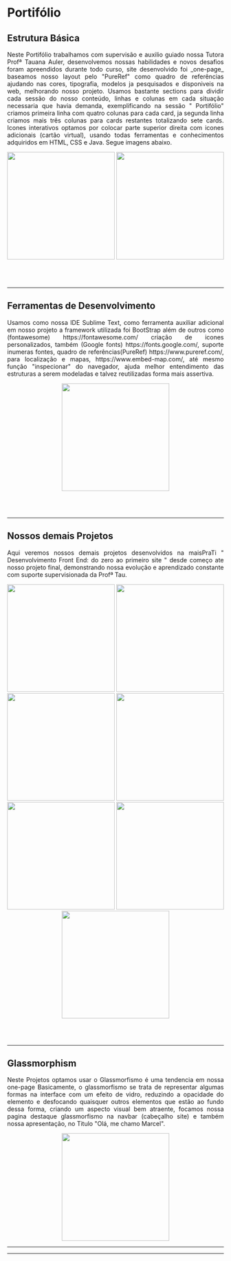 # **Portifólio** 

## Estrutura Básica
<p align = "justify"> Neste Portifólio trabalhamos com supervisão e auxilio guiado nossa Tutora Profª Tauana Auler, desenvolvemos nossas habilidades e novos desafios foram apreendidos durante todo curso, site desenvolvido foi _one-page_ baseamos nosso layout pelo "PureRef" como quadro de referências ajudando nas cores, tipografia, modelos ja pesquisados e disponiveis na web, melhorando nosso projeto.
Usamos bastante sections para dividir cada sessão do nosso conteúdo, linhas e colunas em cada situação necessaria que havia demanda, exemplificando na sessão " Portifólio" criamos primeira linha com quatro colunas para cada card, ja segunda linha criamos mais três colunas para cards restantes totalizando sete cards.
Icones interativos optamos por colocar parte superior direita com icones adicionais (cartão virtual), usando todas ferramentas e conhecimentos adquiridos em HTML, CSS e Java. Segue imagens abaixo.</p>

<p float="left" align="center">
<img height="250" src="https://user-images.githubusercontent.com/115879742/221374778-715e8175-e236-4c25-9d1b-09a4084cd087.jpg">
<img height="250" src="https://user-images.githubusercontent.com/115879742/221374799-9d00b698-ed3e-45d5-b266-283c98d12d42.jpg">

</p>
<br><br>
<hr>

## Ferramentas de Desenvolvimento ##
<p align = "justify">Usamos como nossa IDE Sublime Text, como ferramenta auxiliar adicional em nosso projeto a framework utilizada foi BootStrap além de outros como (fontawesome) https://fontawesome.com/ criação de  icones personalizados, também (Google fonts) https://fonts.google.com/, suporte inumeras fontes, quadro de referências(PureRef) https://www.pureref.com/, para localização e mapas, https://www.embed-map.com/, até mesmo função "inspecionar" do navegador, ajuda melhor entendimento das estruturas a serem modeladas e talvez reutilizadas forma mais assertiva.  </p>

<p float="left" align="center">
<img height="250" src="https://user-images.githubusercontent.com/115879742/221376745-67e274aa-6a8c-458e-978c-b068914fa739.png">

</p>


<br><br>
<hr>


## Nossos demais Projetos 

<p align = "justify"> Aqui veremos nossos demais projetos desenvolvidos na maisPraTi " Desenvolvimento Front End: do zero ao primeiro site " desde começo ate nosso projeto final, demonstrando nossa evolução e aprendizado constante com suporte supervisionada da Profª Tau. </p>

<p float="left" align="center">
<img height="250" src="https://user-images.githubusercontent.com/115879742/221382529-a87ae1df-b479-4a37-a4e2-cb0d44787bd8.png ">
<img height="250" src="https://user-images.githubusercontent.com/115879742/221382570-faa7cf9d-4504-47d5-98f8-d366722a7e10.png ">
<img height="250" src="https://user-images.githubusercontent.com/115879742/221381450-f837c7ab-c29c-4419-8c1b-44405edc6900.png">
<img height="250" src="https://user-images.githubusercontent.com/115879742/221381464-eed84c9a-2ed6-4327-8081-aa53d7872009.png">
<img height="250" src="https://user-images.githubusercontent.com/115879742/221381571-3c05e9eb-0573-4b1e-a44c-d6d429f7a29b.png">
<img height="250" src="https://user-images.githubusercontent.com/115879742/221381573-f75cd1ef-6ae4-4bdc-8be4-9613a9556181.png">
<img height="250" src="https://user-images.githubusercontent.com/115879742/221382655-2406c762-3b9a-4ac9-ad12-3e2be8f6c28b.png">

</p>

<br><br>

<hr>

## Glassmorphism 
<p align = "justify"> Neste Projetos optamos usar o Glassmorfismo é uma tendencia em nossa one-page Basicamente, o glassmorfismo se trata de representar algumas formas na interface com um efeito de vidro, reduzindo a opacidade do elemento e desfocando quaisquer outros elementos que estão ao fundo dessa forma, criando um aspecto visual bem atraente, focamos nossa pagina destaque glassmorfismo na navbar (cabeçalho site) e também nossa apresentação, no Titulo "Olá, me chamo Marcel". </p>

<p float="left" align="center">
<img height="250" src="https://user-images.githubusercontent.com/115879742/221377635-fc1e5142-c804-49f4-97e2-8cceaa803dbc.png">

</p>
<hr><hr>

